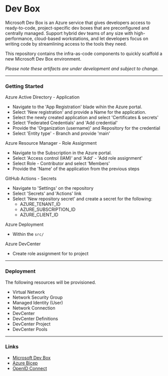 # Dev Box

Microsoft Dev Box is an Azure service that gives developers access to ready-to-code, project-specific dev boxes that are preconfigured and centrally managed. Support hybrid dev teams of any size with high-performance, cloud-based workstations, and let developers focus on writing code by streamlining access to the tools they need.

This repository contains the infra-as-code components to quickly scaffold a new Microsoft Dev Box environment.

_Please note these artifacts are under development and subject to change._

---

### Getting Started

Azure Active Directory - Application

- Navigate to the 'App Registration' blade wihin the Azure portal.
- Select 'New registration' and provide a Name for the application.
- Select the newly created application and select 'Certificates & secrets'
- Select 'Federated Credentials' and 'Add credential'
- Provide the 'Organization (username)' and Repository for the credential
- Select 'Entity type' - Branch and provide 'main'

Azure Resource Manager - Role Assignment

- Navigate to the Subscription in the Azure portal.
- Select 'Access control (IAM)' and 'Add' - 'Add role assignment'
- Select Role - Contributor and select 'Members'
- Provide the 'Name' of the application from the previous steps

GitHub Actions - Secrets

- Navigate to 'Settings' on the repository
- Select 'Secrets' and 'Actions' link
- Select 'New repository secret' and create a secret for the following:
  - AZURE_TENANT_ID
  - AZURE_SUBSCRIPTION_ID
  - AZURE_CLIENT_ID

Azure Deployment

- Within the `src/`

Azure DevCenter

- Create role assignment for to project

---

### Deployment

The following resources will be provisioned.

- Virtual Network
- Network Security Group
- Managed Identity (User)
- Network Connection
- DevCenter
- DevCenter Definitions
- DevCenter Project
- DevCenter Pools

---

### Links

- [Microsoft Dev Box](https://docs.microsoft.com/azure/dev-box)
- [Azure Bicep](https://docs.microsoft.com/azure/azure-resource-manager/bicep)
- [OpenID Connect](https://docs.github.com/actions/deployment/security-hardening-your-deployments/configuring-openid-connect-in-azure)
